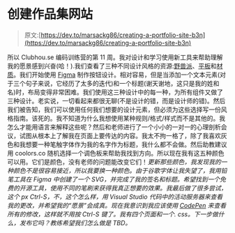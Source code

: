 # 创建作品集网站

> 原文:[https://dev.to/marsackg86/creating-a-portfolio-site-b3n](https://dev.to/marsackg86/creating-a-portfolio-site-b3n)

所以 Clubhou.se 编码训练营的第 11 周。我对设计和学习使用新工具来帮助理解我的愿景感到兴奋(哈！).我们查看了三种不同设计风格的资源:[野兽派](https://brutalist-web.design)、[平板](https://designmodo.com/flat-design-principles)和[材质](https://material.io)。我们开始使用 [Figma](//www.Figma.com) 制作按钮设计。相对容易，但是当添加一个文本元素(对于三个句子来说，它经历了太多的迭代)和一个标题(谢天谢地，这只是我的姓和名)时，布局变得非常困难。我们使用这三种设计中的每一种，为所有组件又做了三种设计。老实说，一切看起来都很无聊(不是设计的错，而是设计师的错)。然后我们被告知，我们可以使用任何我们想要的设计元素，但必须为这些选择写一份风格指南。该死的。我不知道为什么我想使用某种规则/格式/样式而不是其他的。我怎么才能用语言来解释这些呢？然后和老师进行了一个小小的一对一的心理剖析会议，试图从根本上了解我在页面上要传达的内容。我太不拘一格了，除了我喜欢灰色和我想要一种笔触字体作为我的名字作为标题，我什么都不会做。然后助教建议用 coolors.co 随机选择一个调色板来帮助我找到方向。所以现在我有这五种颜色可以用。它们是颜色，没有老师的问题能改变它们！*更新那些颜色，我发现我的一种颜色不是很容易接近，所以我要换一种颜色。由于谷歌字体让我失望了，我用铅笔工具在 Figma 中创建了一个 SVG，并完成了我的签名和标题。希望找到一个免费的开源工具，使用不同的笔刷来获得我真正想要的效果。我最后做了很多尝试，这个 px Ctrl-S，不，这个怎么样，用 Visual Studio 代码中的活动服务器来查看我的更改，并希望我的“愿景”会成真。现在我意识到我应该使用 [CodePen](https://codepen.io) 来查看所有的修改，这样就不用按 Ctrl-S 键了。我有四个页面和一个. css。下一步做什么，发布它吗？教练希望我们怎么做是 TBD。*